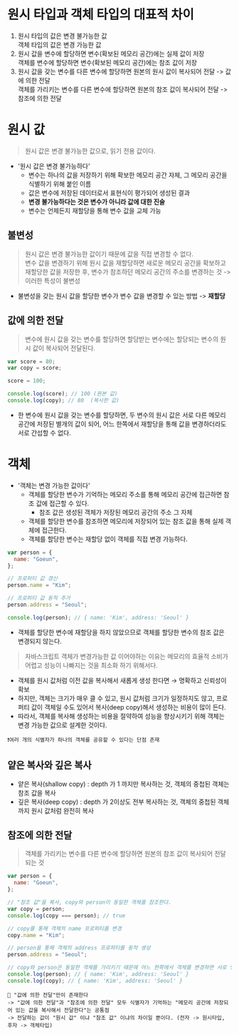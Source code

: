 # 원시 타입과 객체 타입의 대표적 차이
1. 원시 타입의 값은 변경 불가능한 값   
   객체 타입의 값은 변경 가능한 값
2. 원시 값을 변수에 할당하면 변수(확보된 메모리 공간)에는 실제 값이 저장   
   객체를 변수에 할당하면 변수(확보된 메모리 공간)에는 참조 값이 저장
3. 원시 값을 갖는 변수를 다른 변수에 할당하면 원본의 원시 값이 복사되어 전달 -> 값에 의한 전달   
   객체를 가리키는 변수를 다른 변수에 할당하면 원본의 참조 값이 복사되어 전달 -> 참조에 의한 전달
# 원시 값
> 원시 값은 변경 불가능한 값으로, 읽기 전용 값이다.
* '원시 값은 변경 불가능하다'
  * 변수는 하나의 값을 저장하기 위해 확보한 메모리 공간 자체, 그 메모리 공간을 식별하기 위해 붙인 이름
  * 값은 변수에 저장된 데이터로서 표현식이 평가되어 생성된 결과
  * **변경 불가능하다는 것은 변수가 아니라 값에 대한 진술**
  * 변수는 언제든지 재할당을 통해 변수 값을 교체 가능
## 불변성
> 원시 값은 변경 불가능한 값이기 때문에 값을 직접 변경할 수 없다.   
> 변수 값을 변경하기 위해 원시 값을 재할당하면 새로운 메모리 공간을 확보하고 재할당한 값을 저장한 후, 변수가 참조하던 메모리 공간의 주소를 변경하는 것 -> 이러한 특성이 불변성
* 불변성을 갖는 원시 값을 할당한 변수가 변수 값을 변경할 수 있는 방법 -> **재할당**
## 값에 의한 전달
> 변수에 원시 값을 갖는 변수를 할당하면 할당받는 변수에는 할당되는 변수의 원시 값이 복사되어 전달된다.
```javascript
var score = 80;
var copy = score;

score = 100;

console.log(score); // 100 (원본 값)
console.log(copy); // 80  (복사한 값)
```
* 한 변수에 원시 값을 갖는 변수를 할당하면, 두 변수의 원시 값은 서로 다른 메모리 공간에 저장된 별개의 값이 되어, 어느 한쪽에서 재할당을 통해 값을 변경하더라도 서로 간섭할 수 없다.
# 객체
* '객체는 변경 가능한 값이다'
  * 객체를 할당한 변수가 기억하는 메모리 주소를 통해 메모리 공간에 접근하면 참조 값에 접근할 수 있다.
      * 참조 값은 생성된 객체가 저장된 메모리 공간의 주소 그 자체
  * 객체를 할당한 변수를 참조하면 메모리에 저장되어 있는 참조 값을 통해 실제 객체에 접근한다.
  * 객체를 할당한 변수는 재할당 없이 객체를 직접 변경 가능하다.
```javascript
var person = {
  name: "Goeun",
};

// 프로퍼티 값 갱신
person.name = "Kim";

// 프로퍼티 값 동적 추가
person.address = "Seoul";

console.log(person); // { name: 'Kim', address: 'Seoul' }
```
* 객체를 할당한 변수에 재할당을 하지 않았으므로 객체를 할당한 변수의 참조 값은 변경되지 않는다.
> 자바스크립트 객체가 변경가능한 값 이어야하는 이유는 메모리의 효율적 소비가 어렵고 성능이 나빠지는 것을 최소화 하기 위해서다.
* 객체를 원시 값처럼 이전 값을 복사해서 새롭게 생성 한다면 → 명확하고 신뢰성이 확보
* 하지만, 객체는 크기가 매우 클 수 있고, 원시 값처럼 크기가 일정하지도 않고, 프로퍼티 값이 객체일 수도 있어서 복사(deep copy)해서 생성하는 비용이 많이 든다.
* 따라서, 객체를 복사해 생성하는 비용을 절약하여 성능을 향상시키기 위해 객체는 변경 가능한 값으로 설계한 것이다.   
```
❗여러 개의 식별자가 하나의 객체를 공유할 수 있다는 단점 존재
```
## 얕은 복사와 깊은 복사
* 얕은 복사(shallow copy) : depth 가 1 까지만 복사하는 것, 객체의 중첩된 객체는 참조 값을 복사
* 깊은 복사(deep copy) : depth 가 2이상도 전부 복사하는 것, 객체의 중첩된 객체까지 원시 값처럼 완전히 복사
## 참조에 의한 전달
> 객체를 가리키는 변수를 다른 변수에 할당하면 원본의 참조 값이 복사되어 전달되는 것
```javascript
var person = {
  name: "Goeun",
};

// "참조 값"을 복사, copy와 person이 동일한 객체를 참조한다.
var copy = person;
console.log(copy === person); // true

// copy를 통해 객체의 name 프로퍼티를 변경
copy.name = "Kim";

// person을 통해 객체의 address 프로퍼티를 동적 생성
person.address = "Seoul";

// copy와 person은 동일한 객체를 가리키기 때문에 어느 한쪽에서 객체를 변경하면 서로 영향을 주고받는다.
console.log(person); // { name: 'Kim', address: 'Seoul' }
console.log(copy); // { name: 'Kim', address: 'Seoul' }
```
```
📌 "값에 의한 전달"만이 존재한다
-> "값에 의한 전달"과 "참조에 의한 전달" 모두 식별자가 기억하는 "메모리 공간에 저장되어 있는 값을 복사해서 전달한다"는 공통점
-> 전달하는 값이 "원시 값" 이냐 "참조 값" 이냐의 차이일 뿐이다. (전자 -> 원시타입, 후자 -> 객체타입)
```
